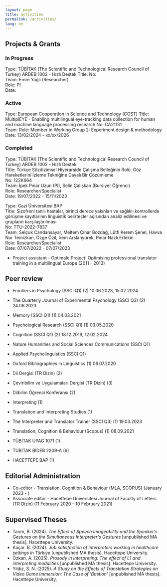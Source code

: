 ```yaml
---
layout: page
title: activities
permalink: /activities/
lang: en
---
```


## Projects & Grants

### In Progress

Type: TÜBİTAK (The Scientific and Technological Research Council of Turkey) ARDEB 1002 - Hızlı Destek
Title: 
No:   
Team: Emre Yağlı (Researcher)  
Role: PI  
Date: 

### Active

Type: European Cooperation in Science and Technology (COST) 
Title: MultiplEYE - Enabling multilingual eye-tracking data collection for human and machine language processing research
No: CA21131  
Team: 
Role: Member in Working Group 2: Experiment design & methodology 
Date: 13/02/2024 -  xx/xx/2026

### Completed

Type: TÜBİTAK (The Scientific and Technological Research Council of Turkey) ARDEB 1002 - Hızlı Destek  
Title: Türkçe Sözdizimsel Hiyerarşide Çalışma Belleğinin Rolü: Göz Hareketlerini İzleme Tekniğine Dayalı Bir Çözümleme  
No: 122K664  
Team: İpek Pınar Uzun (PI), Selin Çalışkan (Bursiyer Öğrenci)  
Role: Researcher/Specialist  
Date: 19/07/2022 -  15/11/2023

Type: Gazi Üniversitesi BAP  
Title: Şizofreni tanılı hastalar, birinci derece yakınları ve sağlıklı kontrollerde görüşme kayıtlarının linguistik belirteçler
açısından analiz edilmesi ve grupların karşılaştırılması  
No: TTU-2022-7837  
Team: Selçuk Candansayar, Meltem Çınar Bozdağ, Lütfi Kerem Şenel, Havva Nur Temizkan, Özge Özil, İrem Arslanyürek, Pınar Nazlı Ertekin  
Role: Researcher/Specialist  
Date: 07/07/2022 - 07/07/2023

- Project assistant - Optimale Project: Optimising professional translator training in a multilingual Europe (2011 - 2013)

## Peer review
- Frontiers in Psychology (SSCI Q1) (2) 10.06.2023, 15.02.2024
- The Quarterly Journal of Experimental Psychology (SSCI Q3) (2) 24.06.2023
- Memory (SSCI Q1) (1) 04.03.2021
- Psychological Research (SSCI Q1) (1) 03.05.2020
- Cognition (SSCI Q1) (2) 18.12.2019, 12.02.2024
- Nature Humanities and Social Sciences Communications (SSCI Q1)
- Applied Psycholinguistics (SSCI Q1)

- Oxford Bibliographies in Linguistics (1) 06.07.2020
- Dil Dergisi (TR Dizin) (2)
- Çeviribilim ve Uygulamaları Dergisi (TR Dizin) (3)
- Dilbilim Öğrenci Konferansı (2)

- Interpreting (1)
- Translation and Interpreting Studies (1)
- The Interpreter and Translator Trainer (SSCI Q3) (1) 19.03.2023
- Translation, Cognition & Behaviour (Scopus) (1) 08.09.2021

- TÜBİTAK UPAG 1071 (1)
- TÜBİTAK BİDEB 2209-A (6)
- HACETTEPE BAP (1)

## Editorial Administration
- Co-editor - Translation, Cognition & Behaviour (MLA, SCOPUS) (January 2023 - )
- Associate editor - Hacettepe Üniversitesi Journal of Faculty of Letters (TR Dizin) (11 February 2020 - 10 February 2021)

## Supervised Theses
- Tarım, B. (2024). *The Effect of Speech Imageability and the Speaker's Gestures on the Simultaneous Interpreter's Gestures* [unpublished MA thesis]. Hacettepe University.
- Kaçar. B. (2024). *Job satisfaction of interpreters working in healthcare settings in Türkiye* [unpublished MA thesis]. Hacettepe University.
- Özkan, A. (2025). *Prosody in interpreting: The effect of L1 and interpreting modalities* [unpublished MA thesis]. Hacettepe University.
- Yıldız, S. N. (2025). *A Study on the Effects of Translation Strategies on Video Game Immersion: The Case of 'Bastion'* [unpublished MA thesis]. Hacettepe University.